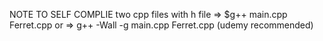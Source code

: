 NOTE TO SELF
COMPLIE two cpp files with h file
=> $g++ main.cpp Ferret.cpp
or
=> g++ -Wall -g main.cpp Ferret.cpp (udemy recommended)

